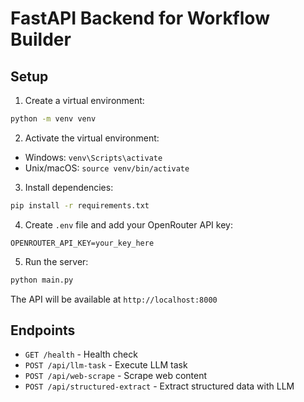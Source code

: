 # FastAPI Backend for Workflow Builder

## Setup

1. Create a virtual environment:
```bash
python -m venv venv
```

2. Activate the virtual environment:
- Windows: `venv\Scripts\activate`
- Unix/macOS: `source venv/bin/activate`

3. Install dependencies:
```bash
pip install -r requirements.txt
```

4. Create `.env` file and add your OpenRouter API key:
```
OPENROUTER_API_KEY=your_key_here
```

5. Run the server:
```bash
python main.py
```

The API will be available at `http://localhost:8000`

## Endpoints

- `GET /health` - Health check
- `POST /api/llm-task` - Execute LLM task
- `POST /api/web-scrape` - Scrape web content
- `POST /api/structured-extract` - Extract structured data with LLM

